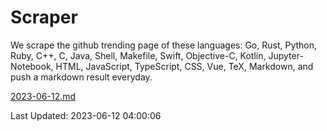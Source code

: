 # Scraper

We scrape the github trending page of these languages: Go, Rust, Python, Ruby, C++, C, Java, Shell, Makefile, Swift, Objective-C, Kotlin, Jupyter-Notebook, HTML, JavaScript, TypeScript, CSS, Vue, TeX, Markdown, and push a markdown result everyday.

[2023-06-12.md](https://github.com/yangwenmai/github-trending-backup/blob/master/2023-06-12.md)

Last Updated: 2023-06-12 04:00:06